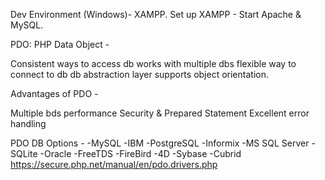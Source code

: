 Dev Environment (Windows)- XAMPP.
Set up XAMPP - Start Apache & MySQL.

PDO: PHP Data Object  -

Consistent ways to access db
works with multiple dbs
flexible way to connect to db
db abstraction layer
supports object orientation.

Advantages of PDO - 

Multiple bds
performance
Security & Prepared Statement
Excellent error handling

PDO DB Options - 
-MySQL  -IBM  -PostgreSQL  -Informix
-MS SQL Server  -SQLite  -Oracle  -FreeTDS  -FireBird  -4D  -Sybase  -Cubrid
https://secure.php.net/manual/en/pdo.drivers.php


